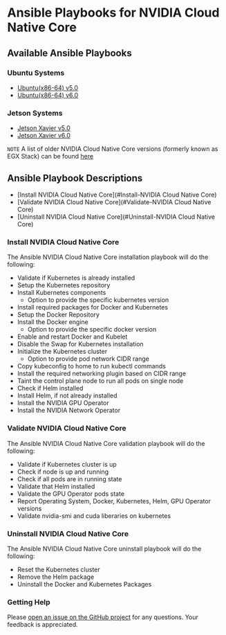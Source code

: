 <h1>Ansible Playbooks for NVIDIA Cloud Native Core </h1>

<h2> Available Ansible Playbooks </h2>

<h3> Ubuntu Systems </h3>

- [Ubuntu(x86-64) v5.0](https://github.com/NVIDIA/cloud-native-core/blob/master/playbooks/Ubuntu_Server_v5.0.md)
- [Ubuntu(x86-64) v6.0](https://github.com/NVIDIA/cloud-native-core/blob/master/playbooks/Ubuntu_Server_v6.0.md)

<h3> Jetson Systems </h3>

- [Jetson Xavier v5.0](https://github.com/NVIDIA/cloud-native-core/blob/master/playbooks/Jetson_Xavier_v5.0.md)
- [Jetson Xavier v6.0](https://github.com/NVIDIA/cloud-native-core/blob/master/playbooks/Jetson_Xavier_v6.0.md)

`NOTE`
A list of older NVIDIA Cloud Native Core versions (formerly known as EGX Stack) can be found [here](https://github.com/NVIDIA/cloud-native-core/blob/master/playbooks/older_versions/readme.md)

<h2> Ansible Playbook Descriptions </h2>

- [Install NVIDIA Cloud Native Core](#Install-NVIDIA Cloud Native Core)
- [Validate NVIDIA Cloud Native Core](#Validate-NVIDIA Cloud Native Core)
- [Uninstall NVIDIA Cloud Native Core](#Uninstall-NVIDIA Cloud Native Core)

### Install NVIDIA Cloud Native Core 

The Ansible NVIDIA Cloud Native Core installation playbook will do the following:

- Validate if Kubernetes is already installed
- Setup the Kubernetes repository
- Install Kubernetes components 
  - Option to provide the specific kubernetes version
- Install required packages for Docker and Kubernetes
- Setup the Docker Repository
- Install the Docker engine 
  - Option to provide the specific docker version
- Enable and restart Docker and Kubelet
- Disable the Swap for Kubernetes installation
- Initialize the Kubernetes cluster 
  - Option to provide pod network CIDR range
- Copy kubeconfig to home to run kubectl commands
- Install the required networking plugin based on CIDR range
- Taint the control plane node to run all pods on single node
- Check if Helm installed
- Install Helm, if not already installed
- Install the NVIDIA GPU Operator
- Install the NVIDIA Network Operator 

### Validate NVIDIA Cloud Native Core 

The Ansible NVIDIA Cloud Native Core validation playbook will do the following:

- Validate if Kubernetes cluster is up
- Check if node is up and running
- Check if all pods are in running state
- Validate that Helm installed
- Validate the GPU Operator pods state
- Report Operating System, Docker, Kubernetes, Helm, GPU Operator versions
- Validate nvidia-smi and cuda liberaries on kubernetes

### Uninstall NVIDIA Cloud Native Core 

The Ansible NVIDIA Cloud Native Core uninstall playbook will do the following:

- Reset the Kubernetes cluster
- Remove the Helm package
- Uninstall the Docker and Kubernetes Packages

### Getting Help

Please [open an issue on the GitHub project](https://github.com/NVIDIA/cloud-native-core/issues) for any questions. Your feedback is appreciated.


